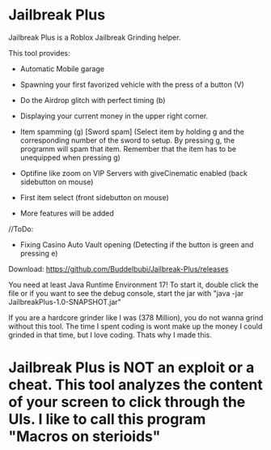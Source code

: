 # Jailbreak Plus

Jailbreak Plus is a Roblox Jailbreak Grinding helper. 

This tool provides:

- Automatic Mobile garage
- Spawning your first favorized vehicle with the press of a button (V)
- Do the Airdrop glitch with perfect timing (b)
- Displaying your current money in the upper right corner.
- Item spamming (g) [Sword spam] (Select item by holding g and the corresponding number of the sword to setup. By pressing g, the programm will spam that item. Remember that the item has to be unequipped when pressing g)
- Optifine like zoom on VIP Servers with giveCinematic enabled (back sidebutton on mouse)
- First item select (front sidebutton on mouse)

- More features will be added

//ToDo:
- Fixing Casino Auto Vault opening (Detecting if the button is green and pressing e)


Download:
https://github.com/Buddelbubi/Jailbreak-Plus/releases

You need at least Java Runtime Environment 17!
To start it, double click the file or if you want to see the debug console, start the jar with "java -jar JailbreakPlus-1.0-SNAPSHOT.jar"

If you are a hardcore grinder like I was (378 Million), you do not wanna grind without this tool. The time I spent coding is wont make up the money I could grinded in that time, but I love coding. Thats why I made this. 


# Jailbreak Plus is NOT an exploit or a cheat. This tool analyzes the content of your screen to click through the UIs. I like to call this program "Macros on sterioids"
